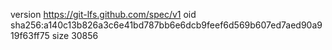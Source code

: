version https://git-lfs.github.com/spec/v1
oid sha256:a140c13b826a3c6e41bd787bb6e6dcb9feef6d569b607ed7aed90a919f63ff75
size 30856
